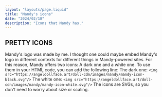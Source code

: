 ```yaml
---
layout: "layouts/page.liquid"
title: "Mandy's icons"
date: "2024/02/10"
description: "Icons that Mandy has."
---
```


## PRETTY ICONS

Mandy's logo was made by me. I thought one could maybe embed Mandy's logo in different contexts for different things in Mandy-powered sites. For this reason, Mandy offers two icons: A dark one and a white one. To use them in your HTML code, you can add the following line:
The dark one: `<img src="https://angeldollface.art/doll-cdn/images/mandy/mandy-icon-black.svg"/>`
The white one: `<img src="https://angeldollface.art/doll-cdn/images/mandy/mandy-icon-white.svg"/>`
The icons are SVGs, so you don't need to worry about size or scaling.
